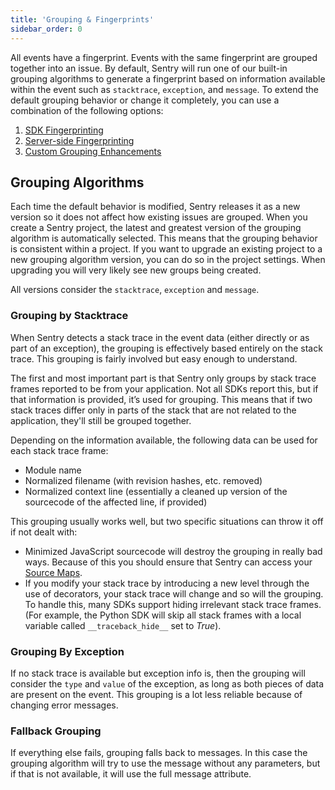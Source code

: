 ```yaml
---
title: 'Grouping & Fingerprints'
sidebar_order: 0
---
```


All events have a fingerprint. Events with the same fingerprint are grouped together into an issue. By default, Sentry will run one of our built-in grouping algorithms to generate a fingerprint based on information available within the event such as `stacktrace`, `exception`, and `message`. To extend the default grouping behavior or change it completely, you can use a combination of the following options:

1. [SDK Fingerprinting](/data-management/event-grouping/sdk-fingerprinting/)
2. [Server-side Fingerprinting](/data-management/event-grouping/server-side-fingerprinting/)
3. [Custom Grouping Enhancements](/data-management/event-grouping/grouping-enhancements/)

## Grouping Algorithms

Each time the default behavior is modified, Sentry releases it as a new version so it does not affect how existing issues are grouped. When you create a Sentry project, the latest and greatest version of the grouping algorithm is automatically selected. This means that the grouping behavior is consistent within a project. If you want to upgrade an existing project to a new grouping algorithm version, you can do so in the project settings. When upgrading you will very likely see new groups being created.

All versions consider the `stacktrace`, `exception` and `message`.

### Grouping by Stacktrace

When Sentry detects a stack trace in the event data (either directly or as part of an exception), the grouping is effectively based entirely on the stack trace. This grouping is fairly involved but easy enough to understand.

The first and most important part is that Sentry only groups by stack trace frames reported to be from your application. Not all SDKs report this, but if that information is provided, it’s used for grouping. This means that if two stack traces differ only in parts of the stack that are not related to the application, they'll still be grouped together.

Depending on the information available, the following data can be used for each stack trace frame:

- Module name
- Normalized filename (with revision hashes, etc. removed)
- Normalized context line (essentially a cleaned up version of the sourcecode of the affected line, if provided)

This grouping usually works well, but two specific situations can throw it off if not dealt with:

- Minimized JavaScript sourcecode will destroy the grouping in really bad ways. Because of this you should ensure that Sentry can access your [Source Maps](/platforms/javascript/#source-maps).
- If you modify your stack trace by introducing a new level through the use of decorators, your stack trace will change and so will the grouping. To handle this, many SDKs support hiding irrelevant stack trace frames. (For example, the Python SDK will skip all stack frames with a local variable called `__traceback_hide__` set to _True_).

### Grouping By Exception

If no stack trace is available but exception info is, then the grouping will consider the `type` and `value` of the exception, as long as both pieces of data are present on the event. This grouping is a lot less reliable because of changing error messages.

### Fallback Grouping

If everything else fails, grouping falls back to messages. In this case the grouping algorithm will try to use the message without any parameters, but if that is not available, it will use the full message attribute.
